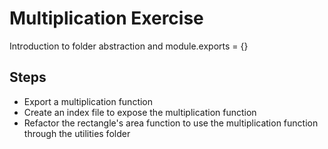 # Multiplication Exercise

Introduction to folder abstraction and module.exports = {}

## Steps

* Export a multiplication function
* Create an index file to expose the multiplication function
* Refactor the rectangle's area function to use the multiplication function through the utilities folder
